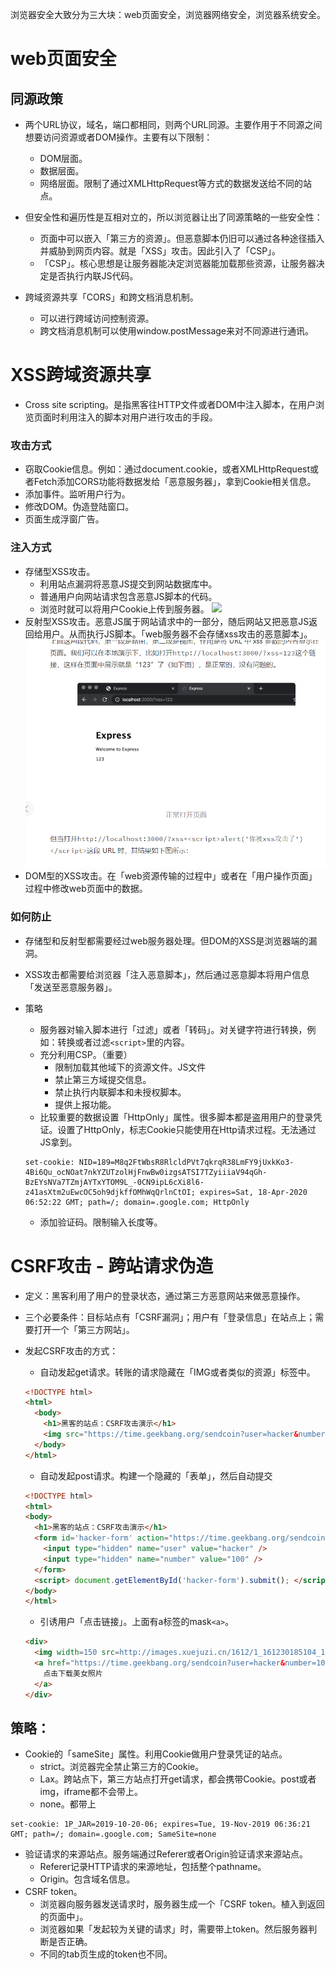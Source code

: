 
浏览器安全大致分为三大块：web页面安全，浏览器网络安全，浏览器系统安全。

# web页面安全

## 同源政策

- 两个URL协议，域名，端口都相同，则两个URL同源。主要作用于不同源之间想要访问资源或者DOM操作。主要有以下限制：
  - DOM层面。
  - 数据层面。
  - 网络层面。限制了通过XMLHttpRequest等方式的数据发送给不同的站点。
- 但安全性和遍历性是互相对立的，所以浏览器让出了同源策略的一些安全性：
  - 页面中可以嵌入「第三方的资源」。但恶意脚本仍旧可以通过各种途径插入并威胁到网页内容。就是「XSS」攻击。因此引入了「CSP」。
  - 「CSP」。核心思想是让服务器能决定浏览器能加载那些资源，让服务器决定是否执行内联JS代码。

- 跨域资源共享「CORS」和跨文档消息机制。
  - 可以进行跨域访问控制资源。
  - 跨文档消息机制可以使用window.postMessage来对不同源进行通讯。

# XSS跨域资源共享

- Cross site scripting。是指黑客往HTTP文件或者DOM中注入脚本，在用户浏览页面时利用注入的脚本对用户进行攻击的手段。

### 攻击方式
- 窃取Cookie信息。例如：通过document.cookie，或者XMLHttpRequest或者Fetch添加CORS功能将数据发给「恶意服务器」，拿到Cookie相关信息。
- 添加事件。监听用户行为。
- 修改DOM。伪造登陆窗口。
- 页面生成浮窗广告。

### 注入方式
- 存储型XSS攻击。
    - 利用站点漏洞将恶意JS提交到网站数据库中。
    - 普通用户向网站请求包含恶意JS脚本的代码。
    - 浏览时就可以将用户Cookie上传到服务器。
  ![](https://static001.geekbang.org/resource/image/54/49/5479e94a06d9a7cdf3920c60bf834249.png)
- 反射型XSS攻击。恶意JS属于网站请求中的一部分，随后网站又把恶意JS返回给用户。从而执行JS脚本。「web服务器不会存储xss攻击的恶意脚本」。
![](/image/反射型XSS.png)
- DOM型的XSS攻击。在「web资源传输的过程中」或者在「用户操作页面」过程中修改web页面中的数据。

### 如何防止
- 存储型和反射型都需要经过web服务器处理。但DOM的XSS是浏览器端的漏洞。
- XSS攻击都需要给浏览器「注入恶意脚本」，然后通过恶意脚本将用户信息「发送至恶意服务器」。

- 策略
  - 服务器对输入脚本进行「过滤」或者「转码」。对关键字符进行转换，例如：转换或者过滤`<script>`里的内容。
  - 充分利用CSP。（重要）
    - 限制加载其他域下的资源文件。JS文件
    - 禁止第三方域提交信息。
    - 禁止执行内联脚本和未授权脚本。
    - 提供上报功能。
  - 比较重要的数据设置「HttpOnly」属性。很多脚本都是盗用用户的登录凭证。设置了HttpOnly，标志Cookie只能使用在Http请求过程。无法通过JS拿到。
  ```
  set-cookie: NID=189=M8q2FtWbsR8RlcldPVt7qkrqR38LmFY9jUxkKo3-4Bi6Qu_ocNOat7nkYZUTzolHjFnwBw0izgsATSI7TZyiiiaV94qGh-BzEYsNVa7TZmjAYTxYTOM9L_-0CN9ipL6cXi8l6-z41asXtm2uEwcOC5oh9djkffOMhWqQrlnCtOI; expires=Sat, 18-Apr-2020 06:52:22 GMT; path=/; domain=.google.com; HttpOnly
  ```
  - 添加验证码。限制输入长度等。

# CSRF攻击 - 跨站请求伪造
- 定义：黑客利用了用户的登录状态，通过第三方恶意网站来做恶意操作。
- 三个必要条件：目标站点有「CSRF漏洞」；用户有「登录信息」在站点上；需要打开一个「第三方网站」。

- 发起CSRF攻击的方式：
  - 自动发起get请求。转账的请求隐藏在「IMG或者类似的资源」标签中。
  ```HTML
  <!DOCTYPE html>
  <html>
    <body>
      <h1>黑客的站点：CSRF攻击演示</h1>
      <img src="https://time.geekbang.org/sendcoin?user=hacker&number=100">
    </body>
  </html>
  ```
  - 自动发起post请求。构建一个隐藏的「表单」，然后自动提交
  ```HTML  
  <!DOCTYPE html>
  <html>
  <body>
    <h1>黑客的站点：CSRF攻击演示</h1>
    <form id='hacker-form' action="https://time.geekbang.org/sendcoin" method=POST>
      <input type="hidden" name="user" value="hacker" />
      <input type="hidden" name="number" value="100" />
    </form>
    <script> document.getElementById('hacker-form').submit(); </script>
  </body>
  </html>
  ```
  - 引诱用户「点击链接」。上面有a标签的mask```<a>```。
  ```HTML
  <div>
    <img width=150 src=http://images.xuejuzi.cn/1612/1_161230185104_1.jpg> </img> </div> <div>
    <a href="https://time.geekbang.org/sendcoin?user=hacker&number=100" taget="_blank">
      点击下载美女照片
    </a>
  </div>
  ```

## 策略：
- Cookie的「sameSite」属性。利用Cookie做用户登录凭证的站点。
  - strict。浏览器完全禁止第三方的Cookie。
  - Lax。跨站点下，第三方站点打开get请求，都会携带Cookie。post或者img，iframe都不会带上。
  - none。都带上
```
set-cookie: 1P_JAR=2019-10-20-06; expires=Tue, 19-Nov-2019 06:36:21 GMT; path=/; domain=.google.com; SameSite=none
```
- 验证请求的来源站点。服务端通过Referer或者Origin验证请求来源站点。
  - Referer记录HTTP请求的来源地址，包括整个pathname。
  - Origin。包含域名信息。
- CSRF token。
  - 浏览器向服务器发送请求时，服务器生成一个「CSRF token。植入到返回的页面中」。
  - 浏览器如果「发起较为关键的请求」时，需要带上token。然后服务器判断是否正确。
  - 不同的tab页生成的token也不同。